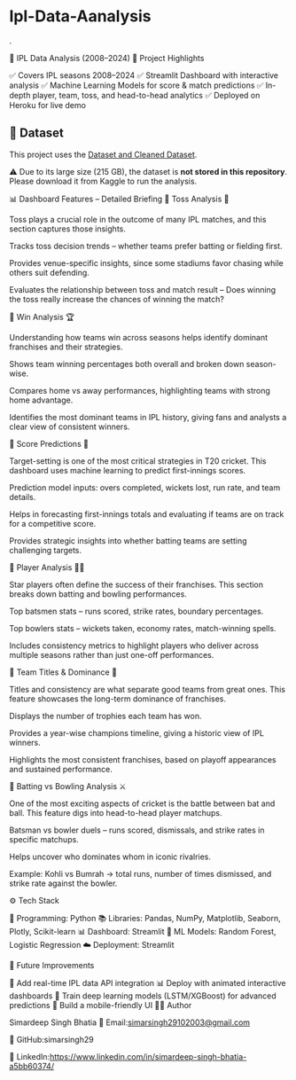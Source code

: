 # Ipl-Data-Aanalysis
.

🏏 IPL Data Analysis (2008–2024)
🚀 Project Highlights

✅ Covers IPL seasons 2008–2024
✅ Streamlit Dashboard with interactive analysis
✅ Machine Learning Models for score & match predictions
✅ In-depth player, team, toss, and head-to-head analytics
✅ Deployed on Heroku for live demo

## 📂 Dataset
This project uses the [Dataset and Cleaned Dataset](https://www.kaggle.com/datasets/simardeepsinghbhatia/ipl-data-analysis-dataset?select=Dataset).  

⚠️ Due to its large size (215 GB), the dataset is **not stored in this repository**.  
Please download it from Kaggle to run the analysis.

📊 Dashboard Features – Detailed Briefing
🔹 Toss Analysis 🎲

Toss plays a crucial role in the outcome of many IPL matches, and this section captures those insights.

Tracks toss decision trends – whether teams prefer batting or fielding first.

Provides venue-specific insights, since some stadiums favor chasing while others suit defending.

Evaluates the relationship between toss and match result – Does winning the toss really increase the chances of winning the match?

🔹 Win Analysis 🏆

Understanding how teams win across seasons helps identify dominant franchises and their strategies.

Shows team winning percentages both overall and broken down season-wise.

Compares home vs away performances, highlighting teams with strong home advantage.

Identifies the most dominant teams in IPL history, giving fans and analysts a clear view of consistent winners.

🔹 Score Predictions 🎯

Target-setting is one of the most critical strategies in T20 cricket. This dashboard uses machine learning to predict first-innings scores.

Prediction model inputs: overs completed, wickets lost, run rate, and team details.

Helps in forecasting first-innings totals and evaluating if teams are on track for a competitive score.

Provides strategic insights into whether batting teams are setting challenging targets.

🔹 Player Analysis 👨‍💻

Star players often define the success of their franchises. This section breaks down batting and bowling performances.

Top batsmen stats – runs scored, strike rates, boundary percentages.

Top bowlers stats – wickets taken, economy rates, match-winning spells.

Includes consistency metrics to highlight players who deliver across multiple seasons rather than just one-off performances.

🔹 Team Titles & Dominance 🏅

Titles and consistency are what separate good teams from great ones. This feature showcases the long-term dominance of franchises.

Displays the number of trophies each team has won.

Provides a year-wise champions timeline, giving a historic view of IPL winners.

Highlights the most consistent franchises, based on playoff appearances and sustained performance.

🔹 Batting vs Bowling Analysis ⚔️

One of the most exciting aspects of cricket is the battle between bat and ball. This feature digs into head-to-head player matchups.

Batsman vs bowler duels – runs scored, dismissals, and strike rates in specific matchups.

Helps uncover who dominates whom in iconic rivalries.

Example: Kohli vs Bumrah → total runs, number of times dismissed, and strike rate against the bowler.

⚙️ Tech Stack

🔧 Programming: Python
📚 Libraries: Pandas, NumPy, Matplotlib, Seaborn, Plotly, Scikit-learn
📊 Dashboard: Streamlit
🤖 ML Models: Random Forest, Logistic Regression
☁️ Deployment: Streamlit

📌 Future Improvements

🔮 Add real-time IPL data API integration
📊 Deploy with animated interactive dashboards
🤖 Train deep learning models (LSTM/XGBoost) for advanced predictions
📱 Build a mobile-friendly UI
👨‍💻 Author

Simardeep Singh Bhatia
📧 Email:simarsingh29102003@gmail.com

🔗 GitHub:simarsingh29

💼 LinkedIn:https://www.linkedin.com/in/simardeep-singh-bhatia-a5bb60374/
